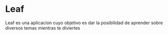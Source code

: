 # Leaf
Leaf es una aplicacion cuyo objetivo es dar la posibilidad de aprender sobre diversos temas mientras te diviertes
